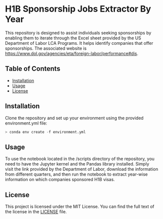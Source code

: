 # H1B Sponsorship Jobs Extractor By Year

This repository is designed to assist individuals seeking sponsorships by enabling them to iterate through the Excel sheet provided by the US Department of Labor LCA Programs. It helps identify companies that offer sponsorships. The associated website is https://www.dol.gov/agencies/eta/foreign-labor/performance#dis.

## Table of Contents

- [Installation](#installation)
- [Usage](#usage)
- [License](#license)

## Installation

Clone the repository and set up your environment using the provided environment.yml file:
```python
> conda env create -f environment.yml
```

## Usage

To use the notebook located in the /scripts directory of the repository, you need to have the Jupyter kernel and the Pandas library installed. Simply visit the link provided by the Department of Labor, download the information from different quarters, and then run the notebook to extract year-wise information on which companies sponsored H1B visas.

## License

This project is licensed under the MIT License. You can find the full text of the license in the [LICENSE](LICENSE) file.


